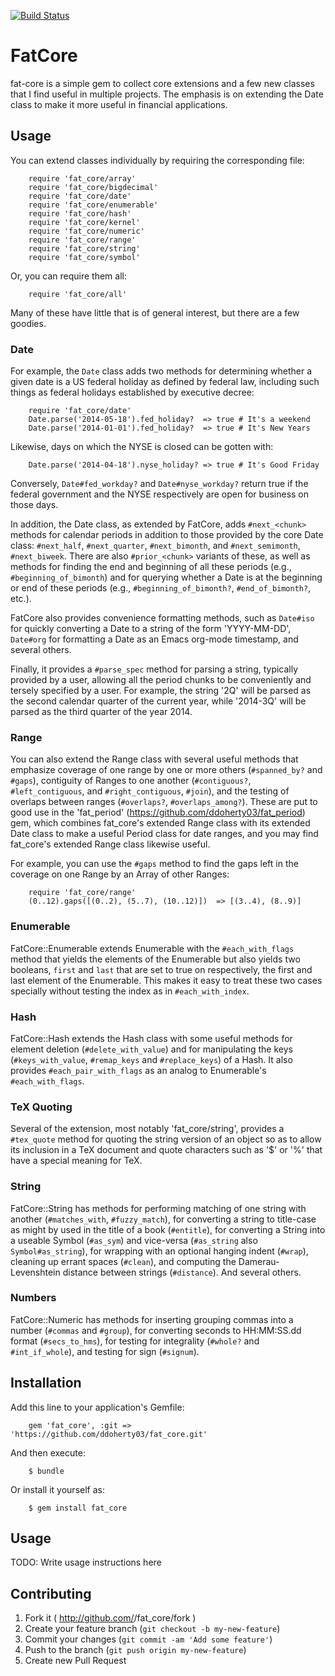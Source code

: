 [![Build Status](https://travis-ci.org/ddoherty03/fat_core.svg?branch=master)](https://travis-ci.org/ddoherty03/fat_core)

# FatCore

fat-core is a simple gem to collect core extensions and a few new classes that
I find useful in multiple projects.  The emphasis is on extending the Date
class to make it more useful in financial applications.

## Usage

You can extend classes individually by requiring the corresponding file:

```
    require 'fat_core/array'
    require 'fat_core/bigdecimal'
    require 'fat_core/date'
    require 'fat_core/enumerable'
    require 'fat_core/hash'
    require 'fat_core/kernel'
    require 'fat_core/numeric'
    require 'fat_core/range'
    require 'fat_core/string'
    require 'fat_core/symbol'
```

Or, you can require them all:

```
    require 'fat_core/all'
```

Many of these have little that is of general interest, but there are a few
goodies.

### Date

For example, the `Date` class adds two methods for determining whether a given
date is a US federal holiday as defined by federal law, including such things as
federal holidays established by executive decree:

```
    require 'fat_core/date'
    Date.parse('2014-05-18').fed_holiday?  => true # It's a weekend
    Date.parse('2014-01-01').fed_holiday?  => true # It's New Years
```

Likewise, days on which the NYSE is closed can be gotten with:

```
    Date.parse('2014-04-18').nyse_holiday? => true # It's Good Friday
```

Conversely, `Date#fed_workday?` and `Date#nyse_workday?` return true if the
federal government and the NYSE respectively are open for business on those
days.

In addition, the Date class, as extended by FatCore, adds `#next_<chunk>`
methods for calendar periods in addition to those provided by the core Date
class: `#next_half`, `#next_quarter`, `#next_bimonth`, and `#next_semimonth`,
`#next_biweek`. There are also `#prior_<chunk>` variants of these, as well as
methods for finding the end and beginning of all these periods (e.g.,
`#beginning_of_bimonth`) and for querying whether a Date is at the beginning or
end of these periods (e.g., `#beginning_of_bimonth?`, `#end_of_bimonth?`, etc.).

FatCore also provides convenience formatting methods, such as `Date#iso` for
quickly converting a Date to a string of the form 'YYYY-MM-DD', `Date#org` for
formatting a Date as an Emacs org-mode timestamp, and several others.

Finally, it provides a `#parse_spec` method for parsing a string, typically
provided by a user, allowing all the period chunks to be conveniently and
tersely specified by a user.  For example, the string '2Q' will be parsed as the
second calendar quarter of the current year, while '2014-3Q' will be parsed as
the third quarter of the year 2014.

### Range

You can also extend the Range class with several useful methods that emphasize
coverage of one range by one or more others (`#spanned_by?` and `#gaps`),
contiguity of Ranges to one another (`#contiguous?`, `#left_contiguous`, and
`#right_contiguous`, `#join`), and the testing of overlaps between ranges
(`#overlaps?`, `#overlaps_among?`). These are put to good use in the
'fat_period' (https://github.com/ddoherty03/fat_period) gem, which combines
fat_core's extended Range class with its extended Date class to make a useful
Period class for date ranges, and you may find fat_core's extended Range class
likewise useful.

For example, you can use the `#gaps` method to find the gaps left in the
coverage on one Range by an Array of other Ranges:

```
    require 'fat_core/range'
    (0..12).gaps([(0..2), (5..7), (10..12)])  => [(3..4), (8..9)]
```

### Enumerable

FatCore::Enumerable extends Enumerable with the `#each_with_flags` method that
yields the elements of the Enumerable but also yields two booleans, `first` and
`last` that are set to true on respectively, the first and last element of the
Enumerable.  This makes it easy to treat these two cases specially without
testing the index as in `#each_with_index`.

### Hash

FatCore::Hash extends the Hash class with some useful methods for element
deletion (`#delete_with_value`) and for manipulating the keys
(`#keys_with_value`, `#remap_keys` and `#replace_keys`) of a Hash. It also
provides `#each_pair_with_flags` as an analog to Enumerable's
`#each_with_flags`.

### TeX Quoting

Several of the extension, most notably 'fat_core/string', provides a
`#tex_quote` method for quoting the string version of an object so as to allow
its inclusion in a TeX document and quote characters such as '$' or '%' that
have a special meaning for TeX.

### String

FatCore::String has methods for performing matching of one string with another
(`#matches_with`, `#fuzzy_match`), for converting a string to title-case as
might by used in the title of a book (`#entitle`), for converting a String into
a useable Symbol (`#as_sym`) and vice-versa (`#as_string` also
`Symbol#as_string`), for wrapping with an optional hanging indent (`#wrap`),
cleaning up errant spaces (`#clean`), and computing the Damerau-Levenshtein
distance between strings (`#distance`). And several others.

### Numbers

FatCore::Numeric has methods for inserting grouping commas into a number
(`#commas` and `#group`), for converting seconds to HH:MM:SS.dd format
(`#secs_to_hms`), for testing for integrality (`#whole?` and `#int_if_whole`), and
testing for sign (`#signum`).

## Installation

Add this line to your application's Gemfile:

```
    gem 'fat_core', :git => 'https://github.com/ddoherty03/fat_core.git'
```

And then execute:

```
    $ bundle
```

Or install it yourself as:

```
    $ gem install fat_core
```

## Usage

TODO: Write usage instructions here

## Contributing

1. Fork it ( http://github.com/<my-github-username>/fat_core/fork )
2. Create your feature branch (`git checkout -b my-new-feature`)
3. Commit your changes (`git commit -am 'Add some feature'`)
4. Push to the branch (`git push origin my-new-feature`)
5. Create new Pull Request
